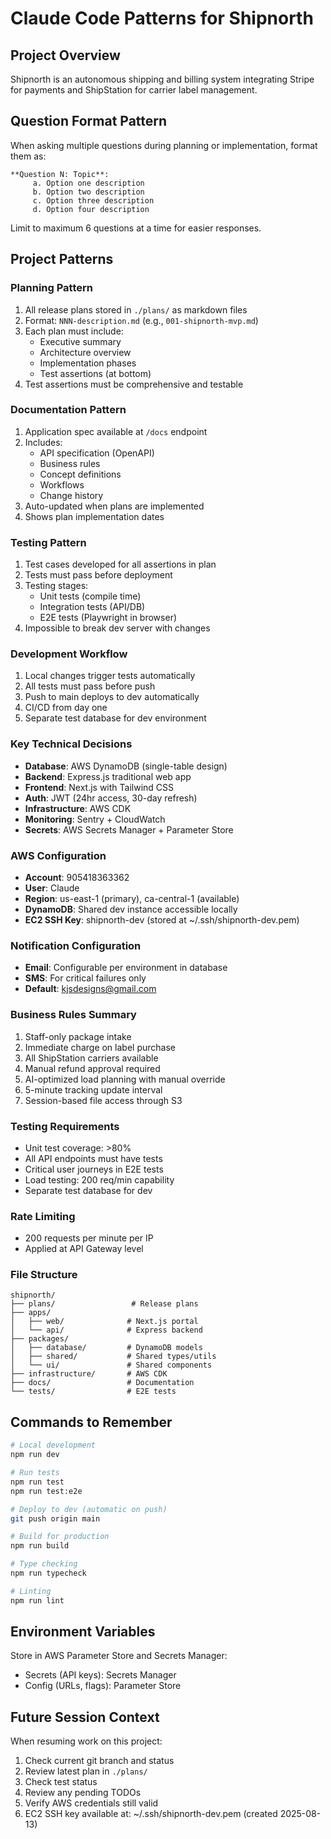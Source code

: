 # Claude Code Patterns for Shipnorth

## Project Overview
Shipnorth is an autonomous shipping and billing system integrating Stripe for payments and ShipStation for carrier label management.

## Question Format Pattern
When asking multiple questions during planning or implementation, format them as:

```
**Question N: Topic**:
     a. Option one description
     b. Option two description
     c. Option three description
     d. Option four description
```

Limit to maximum 6 questions at a time for easier responses.

## Project Patterns

### Planning Pattern
1. All release plans stored in `./plans/` as markdown files
2. Format: `NNN-description.md` (e.g., `001-shipnorth-mvp.md`)
3. Each plan must include:
   - Executive summary
   - Architecture overview
   - Implementation phases
   - Test assertions (at bottom)
4. Test assertions must be comprehensive and testable

### Documentation Pattern
1. Application spec available at `/docs` endpoint
2. Includes:
   - API specification (OpenAPI)
   - Business rules
   - Concept definitions
   - Workflows
   - Change history
3. Auto-updated when plans are implemented
4. Shows plan implementation dates

### Testing Pattern
1. Test cases developed for all assertions in plan
2. Tests must pass before deployment
3. Testing stages:
   - Unit tests (compile time)
   - Integration tests (API/DB)
   - E2E tests (Playwright in browser)
4. Impossible to break dev server with changes

### Development Workflow
1. Local changes trigger tests automatically
2. All tests must pass before push
3. Push to main deploys to dev automatically
4. CI/CD from day one
5. Separate test database for dev environment

### Key Technical Decisions
- **Database**: AWS DynamoDB (single-table design)
- **Backend**: Express.js traditional web app
- **Frontend**: Next.js with Tailwind CSS
- **Auth**: JWT (24hr access, 30-day refresh)
- **Infrastructure**: AWS CDK
- **Monitoring**: Sentry + CloudWatch
- **Secrets**: AWS Secrets Manager + Parameter Store

### AWS Configuration
- **Account**: 905418363362
- **User**: Claude
- **Region**: us-east-1 (primary), ca-central-1 (available)
- **DynamoDB**: Shared dev instance accessible locally
- **EC2 SSH Key**: shipnorth-dev (stored at ~/.ssh/shipnorth-dev.pem)

### Notification Configuration
- **Email**: Configurable per environment in database
- **SMS**: For critical failures only
- **Default**: kjsdesigns@gmail.com

### Business Rules Summary
1. Staff-only package intake
2. Immediate charge on label purchase
3. All ShipStation carriers available
4. Manual refund approval required
5. AI-optimized load planning with manual override
6. 5-minute tracking update interval
7. Session-based file access through S3

### Testing Requirements
- Unit test coverage: >80%
- All API endpoints must have tests
- Critical user journeys in E2E tests
- Load testing: 200 req/min capability
- Separate test database for dev

### Rate Limiting
- 200 requests per minute per IP
- Applied at API Gateway level

### File Structure
```
shipnorth/
├── plans/                 # Release plans
├── apps/
│   ├── web/              # Next.js portal
│   └── api/              # Express backend
├── packages/
│   ├── database/         # DynamoDB models
│   ├── shared/           # Shared types/utils
│   └── ui/               # Shared components
├── infrastructure/       # AWS CDK
├── docs/                 # Documentation
└── tests/                # E2E tests
```

## Commands to Remember
```bash
# Local development
npm run dev

# Run tests
npm run test
npm run test:e2e

# Deploy to dev (automatic on push)
git push origin main

# Build for production
npm run build

# Type checking
npm run typecheck

# Linting
npm run lint
```

## Environment Variables
Store in AWS Parameter Store and Secrets Manager:
- Secrets (API keys): Secrets Manager
- Config (URLs, flags): Parameter Store

## Future Session Context
When resuming work on this project:
1. Check current git branch and status
2. Review latest plan in `./plans/`
3. Check test status
4. Review any pending TODOs
5. Verify AWS credentials still valid
6. EC2 SSH key available at: ~/.ssh/shipnorth-dev.pem (created 2025-08-13)